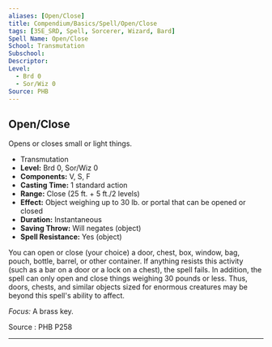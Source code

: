 ```yaml
---
aliases: [Open/Close]
title: Compendium/Basics/Spell/Open/Close
tags: [35E_SRD, Spell, Sorcerer, Wizard, Bard]
Spell Name: Open/Close
School: Transmutation
Subschool: 
Descriptor: 
Level:
  - Brd 0
  - Sor/Wiz 0
Source: PHB
---
```



## Open/Close

Opens or closes small or light things.

*   Transmutation
*   **Level:** Brd 0, Sor/Wiz 0
*   **Components:** V, S, F
*   **Casting Time:** 1 standard action
*   **Range:** Close (25 ft. + 5 ft./2 levels)
*   **Effect:** Object weighing up to 30 lb. or portal that can be opened or closed
*   **Duration:** Instantaneous
*   **Saving Throw:** Will negates (object)
*   **Spell Resistance:** Yes (object)

<p>You can open or close (your choice) a door, chest, box, window, bag, pouch, bottle, barrel, or other container. If anything resists this activity (such as a bar on a door or a lock on a chest), the spell fails. In addition, the spell can only open and close things weighing 30 pounds or less. Thus, doors, chests, and similar objects sized for enormous creatures may be beyond this spell's ability to affect.</p><p><i>Focus:</i> A brass key.</p>

Source : PHB P258

---
